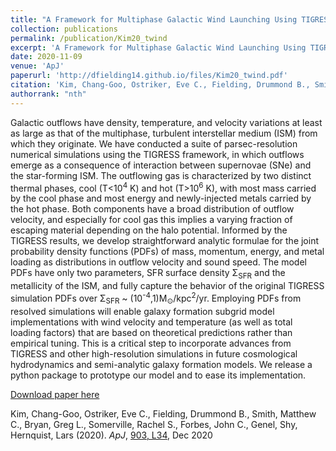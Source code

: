```yaml
---
title: "A Framework for Multiphase Galactic Wind Launching Using TIGRESS"
collection: publications
permalink: /publication/Kim20_twind
excerpt: 'A Framework for Multiphase Galactic Wind Launching Using TIGRESS'
date: 2020-11-09
venue: 'ApJ'
paperurl: 'http://dfielding14.github.io/files/Kim20_twind.pdf'
citation: 'Kim, Chang-Goo, Ostriker, Eve C., Fielding, Drummond B., Smith, Matthew C., Bryan, Greg L., Somerville, Rachel S., Forbes, John C., Genel, Shy, Hernquist, Lars. &quot;A Framework for Multiphase Galactic Wind Launching Using TIGRESS &quot; <i>ApJ</i>  ApJ, 903, L34, Dec 2020'
authorrank: "nth"
---
```

Galactic outflows have density, temperature, and velocity variations at least as large as that of the multiphase, turbulent interstellar medium (ISM) from which they originate. We have conducted a suite of parsec-resolution numerical simulations using the TIGRESS framework, in which outflows emerge as a consequence of interaction between supernovae (SNe) and the star-forming ISM. The outflowing gas is characterized by two distinct thermal phases, cool (T<10<sup>4</sup> K) and hot (T>10<sup>6</sup> K), with most mass carried by the cool phase and most energy and newly-injected metals carried by the hot phase. Both components have a broad distribution of outflow velocity, and especially for cool gas this implies a varying fraction of escaping material depending on the halo potential. Informed by the TIGRESS results, we develop straightforward analytic formulae for the joint probability density functions (PDFs) of mass, momentum, energy, and metal loading as distributions in outflow velocity and sound speed. The model PDFs have only two parameters, SFR surface density  Σ<sub>SFR</sub> and the metallicity of the ISM, and fully capture the behavior of the original TIGRESS simulation PDFs over  Σ<sub>SFR</sub> ~ (10<sup>-4</sup>,1)M<sub>⊙</sub>/kpc<sup>2</sup>/yr. Employing PDFs from resolved simulations will enable galaxy formation subgrid model implementations with wind velocity and temperature (as well as total loading factors) that are based on theoretical predictions rather than empirical tuning. This is a critical step to incorporate advances from TIGRESS and other high-resolution simulations in future cosmological hydrodynamics and semi-analytic galaxy formation models. We release a python package to prototype our model and to ease its implementation.

[Download paper here](http://dfielding14.github.io/files/Kim20_twind.pdf)

Kim, Chang-Goo, Ostriker, Eve C., Fielding, Drummond B., Smith, Matthew C., Bryan, Greg L., Somerville, Rachel S., Forbes, John C., Genel, Shy, Hernquist, Lars (2020). <i>ApJ</i>, [903, L34](https://iopscience.iop.org/article/10.3847/2041-8213/abc252), Dec 2020